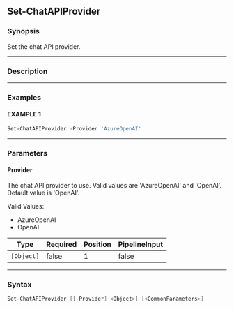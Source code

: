 Set-ChatAPIProvider
-------------------




### Synopsis
Set the chat API provider.



---


### Description


---


### Examples
#### EXAMPLE 1
```PowerShell
Set-ChatAPIProvider -Provider 'AzureOpenAI'
```



---


### Parameters
#### **Provider**

The chat API provider to use.
Valid values are 'AzureOpenAI' and 'OpenAI'.
Default value is 'OpenAI'.



Valid Values:

* AzureOpenAI
* OpenAI






|Type      |Required|Position|PipelineInput|
|----------|--------|--------|-------------|
|`[Object]`|false   |1       |false        |





---


### Syntax
```PowerShell
Set-ChatAPIProvider [[-Provider] <Object>] [<CommonParameters>]
```

